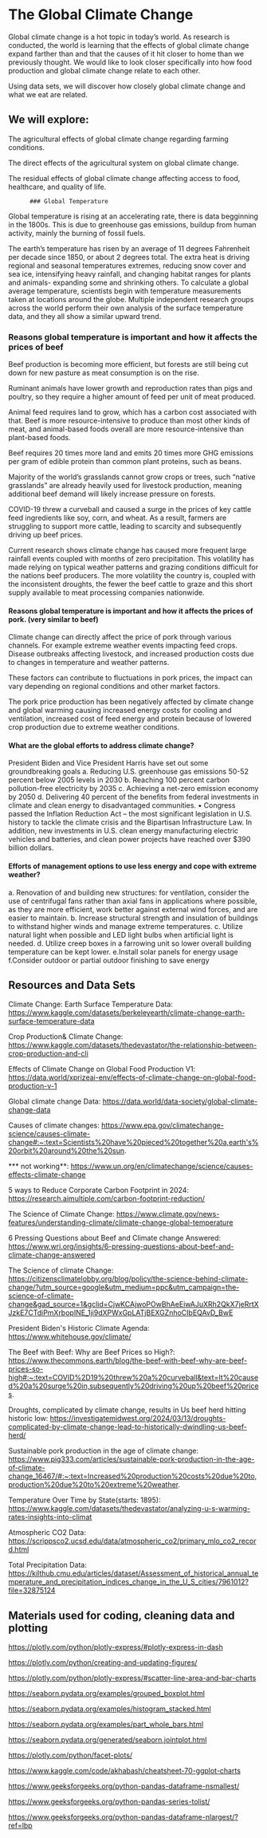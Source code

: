 # The Global Climate Change

Global climate change is a hot topic in today’s world. As research is conducted, the world is learning that the effects of global climate change expand farther than and that the causes of it hit closer to home than we previously thought. We would like to look closer specifically into how food production and global climate change relate to each other. 

Using data sets, we will discover how closely global climate change and what we eat are related.

## We will explore:
The agricultural effects of global climate change regarding farming conditions.

The direct effects of the agricultural system on global climate change.

The residual effects of global climate change affecting access to food, healthcare, and quality of life.

          ### Global Temperature 
Global temperature is rising at an accelerating rate, there is data begginning in the 1800s. This is due to greenhouse gas emissions, buildup from human activity, mainly the burning of fossil fuels. 

The earth’s temperature has risen by an average of 11 degrees Fahrenheit per decade since 1850, or about 2 degrees total. The extra heat is driving regional and seasonal temperatures extremes, reducing snow cover and sea ice, intensifying heavy rainfall, and changing habitat ranges for plants and animals- expanding some and shrinking others. 
To calculate a global average temperature, scientists begin with temperature measurements taken at locations around the globe. Multiple independent research groups across the world perform their own analysis of the surface temperature data, and they all show a similar upward trend. 

### Reasons global temperature is important and how it affects the prices of beef

Beef production is becoming more efficient, but forests are still being cut down for new pasture as meat consumption is on the rise. 

Ruminant animals have lower growth and reproduction rates than pigs and poultry, so they require a higher amount of feed per unit of meat produced. 

Animal feed requires land to grow, which has a carbon cost associated with that. 
Beef is more resource-intensive to produce than most other kinds of meat, and animal-based foods overall are more resource-intensive than plant-based foods. 

Beef requires 20 times more land and emits 20 times more GHG emissions per gram of edible protein than common plant proteins, such as beans. 

Majority of the world’s grasslands cannot grow crops or trees, such “native grasslands” are already heavily used for livestock production, meaning additional beef demand will likely increase pressure on forests.

COVID-19 threw a curveball and caused a surge in the prices of key cattle feed ingredients like soy, corn, and wheat. As a result, farmers are struggling  to support more cattle, leading to scarcity and subsequently driving up beef prices. 

Current research shows climate change has caused more frequent large rainfall events coupled with months of zero precipitation. This volatility has made relying on typical weather patterns and grazing conditions difficult for the nations beef producers. The more volatility the country is, coupled with the inconsistent droughts, the fewer the beef cattle to graze and this short supply available to meat processing companies nationwide. 
	
#### Reasons global temperature is important and how it affects the prices of pork. (very similar to beef) 
 
Climate change can directly affect the price of pork through various channels. For example  extreme weather events impacting feed crops. Disease outbreaks affecting livestock, and increased production costs due to changes in temperature and weather patterns. 

These factors can contribute to fluctuations in pork prices, the impact can vary depending on regional conditions and other market factors. 

The pork price production has been negatively affected by climate change and global warming causing increased energy costs for cooling and ventilation, increased cost of feed energy and protein because of lowered crop production due to extreme weather conditions.



#### What are the global efforts to address climate change?
President Biden and Vice President Harris have set out some groundbreaking goals
a. Reducing U.S. greenhouse gas emissions 50-52 percent below 2005 levels in 2030
b. Reaching 100 percent carbon pollution-free electricity by 2035
c. Achieving a net-zero emission economy by 2050
d. Delivering 40 percent of the benefits from federal investments in climate and clean energy to disadvantaged communities.
• Congress passed the Inflation Reduction Act – the most significant legislation in U.S. history to tackle the climate crisis and the Bipartisan Infrastructure Law. In addition, new investments in U.S. clean energy manufacturing electric vehicles and batteries, and clean power projects have reached over $390 billion dollars. 

#### Efforts of management options to use less energy and cope with extreme weather?
a. Renovation of and building new structures: for ventilation, consider the use of centrifugal fans rather than axial fans in applications where possible, as they are more efficient, work better against external wind forces, and are easier to maintain.
b. Increase structural strength and insulation of buildings to withstand higher winds and manage extreme temperatures.
c. Utilize natural light when possible and LED light bulbs when artificial light is needed.
d. Utilize creep boxes in a farrowing unit so lower overall building temperature can be kept lower.
e.Install solar panels for energy usage 
f.Consider outdoor or partial outdoor finishing to save energy


## Resources and Data Sets

Climate Change: Earth Surface Temperature Data: https://www.kaggle.com/datasets/berkeleyearth/climate-change-earth-surface-temperature-data 

Crop Production& Climate Change: https://www.kaggle.com/datasets/thedevastator/the-relationship-between-crop-production-and-cli 

Effects of Climate Change on Global Food Production V1: https://data.world/xprizeai-env/effects-of-climate-change-on-global-food-production-v-1 

Global climate change Data: https://data.world/data-society/global-climate-change-data

Causes of climate changes: https://www.epa.gov/climatechange-science/causes-climate-change#:~:text=Scientists%20have%20pieced%20together%20a,earth's%20orbit%20around%20the%20sun.

*** not working**: https://www.un.org/en/climatechange/science/causes-effects-climate-change 

5 ways to Reduce Corporate Carbon Footprint in 2024: https://research.aimultiple.com/carbon-footprint-reduction/

The Science of Climate Change: https://www.climate.gov/news-features/understanding-climate/climate-change-global-temperature

6 Pressing Questions about Beef and Climate change Answered: https://www.wri.org/insights/6-pressing-questions-about-beef-and-climate-change-answered

The Science of climate Change: https://citizensclimatelobby.org/blog/policy/the-science-behind-climate-change/?utm_source=google&utm_medium=ppc&utm_campaign=the-science-of-climate-change&gad_source=1&gclid=CjwKCAjwoPOwBhAeEiwAJuXRh2QkX7jeRrtXJzkE7CTdiPmXrbopINE_1ji9dXPWxGpLATjBEXGZnhoCIbEQAvD_BwE

President Biden's Historic Climate Agenda: https://www.whitehouse.gov/climate/

The Beef with Beef: Why are Beef Prices so High?: https://www.thecommons.earth/blog/the-beef-with-beef-why-are-beef-prices-so-high#:~:text=COVID%2D19%20threw%20a%20curveball&text=It%20caused%20a%20surge%20in,subsequently%20driving%20up%20beef%20prices.

Droughts, complicated by climate change, results in Us beef herd hitting historic low: https://investigatemidwest.org/2024/03/13/droughts-complicated-by-climate-change-lead-to-historically-dwindling-us-beef-herd/

Sustainable pork production in the age of climate change: https://www.pig333.com/articles/sustainable-pork-production-in-the-age-of-climate-change_16467/#:~:text=Increased%20production%20costs%20due%20to,production%20due%20to%20extreme%20weather.

Temperature Over Time by State(starts: 1895): https://www.kaggle.com/datasets/thedevastator/analyzing-u-s-warming-rates-insights-into-climat

Atmospheric CO2 Data: https://scrippsco2.ucsd.edu/data/atmospheric_co2/primary_mlo_co2_record.html

Total Precipitation Data: https://kilthub.cmu.edu/articles/dataset/Assessment_of_historical_annual_temperature_and_precipitation_indices_change_in_the_U_S_cities/7961012?file=32875124

## Materials used for coding, cleaning data and plotting 

https://plotly.com/python/plotly-express/#plotly-express-in-dash

https://plotly.com/python/creating-and-updating-figures/

https://plotly.com/python/plotly-express/#scatter-line-area-and-bar-charts

https://seaborn.pydata.org/examples/grouped_boxplot.html

https://seaborn.pydata.org/examples/histogram_stacked.html

https://seaborn.pydata.org/examples/part_whole_bars.html

https://seaborn.pydata.org/generated/seaborn.jointplot.html

https://plotly.com/python/facet-plots/

https://www.kaggle.com/code/akhabash/cheatsheet-70-ggplot-charts 

https://www.geeksforgeeks.org/python-pandas-dataframe-nsmallest/

https://www.geeksforgeeks.org/python-pandas-series-tolist/

https://www.geeksforgeeks.org/python-pandas-dataframe-nlargest/?ref=lbp

